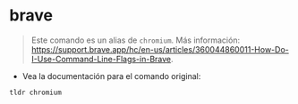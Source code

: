# brave

> Este comando es un alias de `chromium`.
> Más información: <https://support.brave.app/hc/en-us/articles/360044860011-How-Do-I-Use-Command-Line-Flags-in-Brave>.

- Vea la documentación para el comando original:

`tldr chromium`

